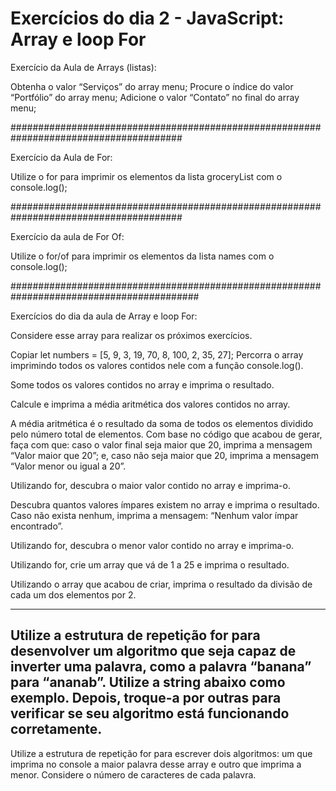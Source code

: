 # Exercícios do dia 2 - JavaScript: Array e loop For

Exercício da Aula de Arrays (listas):

Obtenha o valor “Serviços” do array menu;
Procure o índice do valor “Portfólio” do array menu;
Adicione o valor “Contato” no final do array menu;

#######################################################################################

Exercício da Aula de For:

Utilize o for para imprimir os elementos da lista groceryList com o console.log();

#######################################################################################

Exercício da aula de For Of:

Utilize o for/of para imprimir os elementos da lista names com o console.log();

##########################################################################################

Exercícios do dia da aula de Array e loop For:

Considere esse array para realizar os próximos exercícios.

Copiar
let numbers = [5, 9, 3, 19, 70, 8, 100, 2, 35, 27];
Percorra o array imprimindo todos os valores contidos nele com a função console.log().

Some todos os valores contidos no array e imprima o resultado.

Calcule e imprima a média aritmética dos valores contidos no array.

A média aritmética é o resultado da soma de todos os elementos dividido pelo número total de elementos.
Com base no código que acabou de gerar, faça com que: caso o valor final seja maior que 20, imprima a mensagem “Valor maior que 20”; e, caso não seja maior que 20, imprima a mensagem “Valor menor ou igual a 20”.

Utilizando for, descubra o maior valor contido no array e imprima-o.

Descubra quantos valores ímpares existem no array e imprima o resultado. Caso não exista nenhum, imprima a mensagem: “Nenhum valor ímpar encontrado”.

Utilizando for, descubra o menor valor contido no array e imprima-o.

Utilizando for, crie um array que vá de 1 a 25 e imprima o resultado.

Utilizando o array que acabou de criar, imprima o resultado da divisão de cada um dos elementos por 2.

---------------------------------------------------------------------------------------
Utilize a estrutura de repetição for para desenvolver um algoritmo que seja capaz de inverter uma palavra, como a palavra “banana” para “ananab”. Utilize a string abaixo como exemplo. Depois, troque-a por outras para verificar se seu algoritmo está funcionando corretamente.
---------------------------------------------------------------------------------------
Utilize a estrutura de repetição for para escrever dois algoritmos: um que imprima no console a maior palavra desse array e outro que imprima a menor. Considere o número de caracteres de cada palavra.